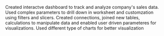 Created interactve dashboard to track and analyze company's sales data. Used complex parameters to drill down in worksheet and customzation using filters and slicers. Created connections, joined new tables, calculations to manipulate data and enabled user driven parameteres for visualizations. Used different type of charts for better visualization
